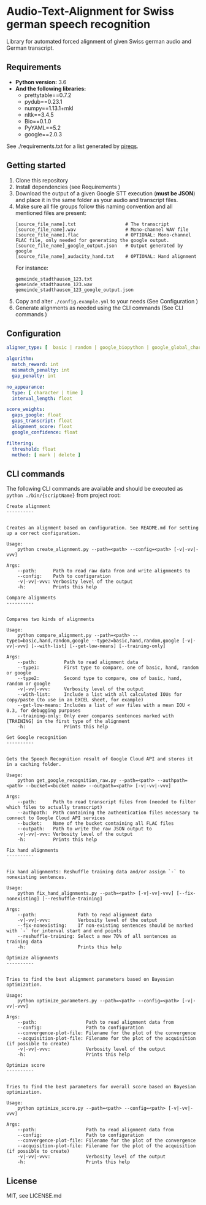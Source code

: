 # Audio-Text-Alignment for Swiss german speech recognition

Library for automated forced alignment of given Swiss german audio and German transcript.

## Requirements

* **Python version:** 3.6
* **And the following libraries:**
    * prettytable==0.7.2
    * pydub==0.23.1
    * numpy==1.13.1+mkl
    * nltk==3.4.5
    * Bio==0.1.0
    * PyYAML==5.2
    * google==2.0.3

See ./requirements.txt for a list generated by [pireqs](https://github.com/bndr/pipreqs).

## Getting started

 1. Clone this repository
 2. Install dependencies (see  Requirements )
 3. Download the output of a given Google STT execution (**must be JSON**) and place it in the same folder as your audio and transcript files.
 4. Make sure all file groups follow this naming convention and all mentioned files are present:
    ```shell script
    [source_file_name].txt                  # The transcript
    [source_file_name].wav                  # Mono-channel WAV file
    [source_file_name].flac                 # OPTIONAL: Mono-channel FLAC file, only needed for generating the google output.
    [source_file_name]_google_output.json   # Output generated by google
    [source_file_name]_audacity_hand.txt    # OPTIONAL: Hand alignment
    ```
    For instance:
    ```shell script
    gemeinde_stadthausen_123.txt
    gemeinde_stadthausen_123.wav
    gemeinde_stadthausen_123_google_output.json
    ```
 5. Copy and alter `./config.example.yml` to your needs (See  Configuration )
 6. Generate alignments as needed using the CLI commands (See  CLI commands )

## Configuration

```yaml
aligner_type: [  basic | random | google_biopython | google_global_character | google_global_word | google_semiglobal_character | google_semiglobal_word | google_local_character | google_local_word ]

algorithm:
  match_reward: int
  mismatch_penalty: int
  gap_penalty: int

no_appearance:
  type: [ character | time ]
  interval_length: float

score_weights:
  gaps_google: float
  gaps_transcript: float
  alignment_score: float
  google_confidence: float

filtering:
  threshold: float
  method: [ mark | delete ]

```

## CLI commands

The following CLI commands are available and should be executed as `python ./bin/{scriptName}` from project root:

```
Create alignment
----------


Creates an alignment based on configuration. See README.md for setting up a correct configuration.

Usage:
    python create_alignment.py --path=<path> --config=<path> [-v|-vv|-vvv]

Args:
    --path:      Path to read raw data from and write alignments to
    --config:    Path to configuration
    -v|-vv|-vvv: Verbosity level of the output
    -h:          Prints this help
```

```
Compare alignments
----------


Compares two kinds of alignments

Usage:
    python compare_alignment.py --path=<path> --type1=basic,hand,random,google --type2=basic,hand,random,google [-v|-vv|-vvv] [--with-list] [--get-low-means] [--training-only]

Args:
    --path:          Path to read alignment data
    --type1:         First type to compare, one of basic, hand, random or google
    --type2:         Second type to compare, one of basic, hand, random or google
    -v|-vv|-vvv:     Verbosity level of the output
    --with-list:     Include a list with all calculated IOUs for copy/paste (to use in an EXCEL sheet, for example)
    --get-low-means: Includes a list of wav files with a mean IOU < 0.3, for debugging purposes
    --training-only: Only ever compares sentences marked with [TRAINING] in the first type of the alignment
    -h:              Prints this help
```

```
Get Google recognition
----------


Gets the Speech Recognition result of Google Cloud API and stores it in a caching folder.

Usage:
    python get_google_recognition_raw.py --path=<path> --authpath=<path> --bucket=<bucket name> --outpath=<path> [-v|-vv|-vvv]

Args:
    --path:      Path to read transcript files from (needed to filter which files to actually transcript)
    --authpath:  Path containing the authentication files necessary to connect to Google Cloud API services
    --bucket:    Name of the bucket containing all FLAC files
    --outpath:   Path to write the raw JSON output to
    -v|-vv|-vvv: Verbosity level of the output
    -h:          Prints this help
```

```
Fix hand alignments
----------


Fix hand alignments: Reshuffle training data and/or assign `-` to nonexisting sentences.

Usage:
    python fix_hand_alignments.py --path=<path> [-v|-vv|-vvv] [--fix-nonexisting] [--reshuffle-training]

Args:
    --path:               Path to read alignment data
    -v|-vv|-vvv:          Verbosity level of the output
    --fix-nonexisting:    If non-existing sentences should be marked with `-` for interval start and end points
    --reshuffle-training: Select a new 70% of all sentences as training data
    -h:                   Prints this help
```

```
Optimize alignments
----------


Tries to find the best alignment parameters based on Bayesian optimization.

Usage:
    python optimize_parameters.py --path=<path> --config=<path> [-v|-vv|-vvv]

Args:
    --path:                  Path to read alignment data from
    --config:                Path to configuration
    --convergence-plot-file: Filename for the plot of the convergence
    --acquisition-plot-file: Filename for the plot of the acquisition (if possible to create)
    -v|-vv|-vvv:             Verbosity level of the output
    -h:                      Prints this help
```

```
Optimize score
----------


Tries to find the best parameters for overall score based on Bayesian optimization.

Usage:
    python optimize_score.py --path=<path> --config=<path> [-v|-vv|-vvv]

Args:
    --path:                  Path to read alignment data from
    --config:                Path to configuration
    --convergence-plot-file: Filename for the plot of the convergence
    --acquisition-plot-file: Filename for the plot of the acquisition (if possible to create)
    -v|-vv|-vvv:             Verbosity level of the output
    -h:                      Prints this help
```

## License

MIT, see LICENSE.md
